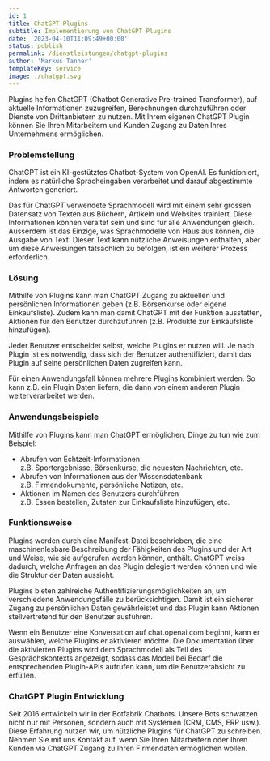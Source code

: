 ```yaml
---
id: 1
title: ChatGPT Plugins
subtitle: Implementierung von ChatGPT Plugins
date: '2023-04-10T11:09:49+00:00'
status: publish
permalink: /dienstleistungen/chatgpt-plugins
author: 'Markus Tanner'
templateKey: service
image: ./chatgpt.svg
---
```


Plugins helfen ChatGPT (Chatbot Generative Pre-trained Transformer), auf aktuelle Informationen zuzugreifen, Berechnungen durchzuführen oder Dienste von Drittanbietern zu nutzen. Mit Ihrem eigenen ChatGPT Plugin können Sie Ihren Mitarbeitern und Kunden Zugang zu Daten Ihres Unternehmens ermöglichen.

### Problemstellung

ChatGPT ist ein KI-gestütztes Chatbot-System von OpenAI. Es funktioniert, indem es natürliche Spracheingaben verarbeitet und darauf abgestimmte Antworten generiert.

Das für ChatGPT verwendete Sprachmodell wird mit einem sehr grossen Datensatz von Texten aus Büchern, Artikeln und Websites trainiert. Diese Informationen können veraltet sein und sind für alle Anwendungen gleich. Ausserdem ist das Einzige, was Sprachmodelle von Haus aus können, die Ausgabe von Text. Dieser Text kann nützliche Anweisungen enthalten, aber um diese Anweisungen tatsächlich zu befolgen, ist ein weiterer Prozess erforderlich.

### Lösung

Mithilfe von Plugins kann man ChatGPT Zugang zu aktuellen und persönlichen Informationen geben (z.B. Börsenkurse oder eigene Einkaufsliste). Zudem kann man damit ChatGPT mit der Funktion ausstatten, Aktionen für den Benutzer durchzuführen (z.B. Produkte zur Einkaufsliste hinzufügen).

Jeder Benutzer entscheidet selbst, welche Plugins er nutzen will. Je nach Plugin ist es notwendig, dass sich der Benutzer authentifiziert, damit das Plugin auf seine persönlichen Daten zugreifen kann.

Für einen Anwendungsfall können mehrere Plugins kombiniert werden. So kann z.B. ein Plugin Daten liefern, die dann von einem anderen Plugin weiterverarbeitet werden.

### Anwendungsbeispiele

Mithilfe von Plugins kann man ChatGPT ermöglichen, Dinge zu tun wie zum Beispiel:

- Abrufen von Echtzeit-Informationen<br/>
  z.B. Sportergebnisse, Börsenkurse, die neuesten Nachrichten, etc.
- Abrufen von Informationen aus der Wissensdatenbank<br/>
  z.B. Firmendokumente, persönliche Notizen, etc.
- Aktionen im Namen des Benutzers durchführen<br/>
  z.B. Essen bestellen, Zutaten zur Einkaufsliste hinzufügen, etc.

### Funktionsweise

Plugins werden durch eine Manifest-Datei beschrieben, die eine maschinenlesbare Beschreibung der Fähigkeiten des Plugins und der Art und Weise, wie sie aufgerufen werden können, enthält. ChatGPT weiss dadurch, welche Anfragen an das Plugin delegiert werden können und wie die Struktur der Daten aussieht.

Plugins bieten zahlreiche Authentifizierungsmöglichkeiten an, um verschiedene Anwendungsfälle zu berücksichtigen. Damit ist ein sicherer Zugang zu persönlichen Daten gewährleistet und das Plugin kann Aktionen stellvertretend für den Benutzer ausführen.

Wenn ein Benutzer eine Konversation auf chat.openai.com beginnt, kann er auswählen, welche Plugins er aktivieren möchte. Die Dokumentation über die aktivierten Plugins wird dem Sprachmodell als Teil des Gesprächskontexts angezeigt, sodass das Modell bei Bedarf die entsprechenden Plugin-APIs aufrufen kann, um die Benutzerabsicht zu erfüllen.

### ChatGPT Plugin Entwicklung

Seit 2016 entwickeln wir in der Botfabrik Chatbots. Unsere Bots schwatzen nicht nur mit Personen, sondern auch mit Systemen (CRM, CMS, ERP usw.). Diese Erfahrung nutzen wir, um nützliche Plugins für ChatGPT zu schreiben. Nehmen Sie mit uns Kontakt auf, wenn Sie Ihren Mitarbeitern oder Ihren Kunden via ChatGPT Zugang zu Ihren Firmendaten ermöglichen wollen.
